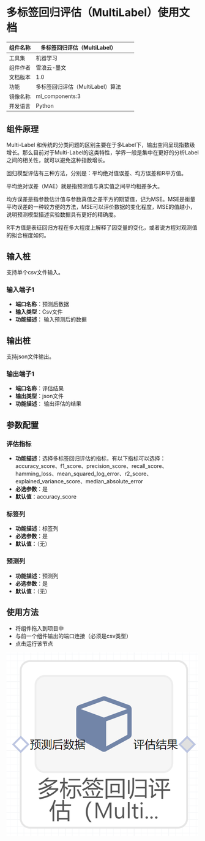 # 多标签回归评估（MultiLabel）使用文档
| 组件名称 |多标签回归评估（MultiLabel）|  |  |
| --- | --- | --- | --- |
| 工具集 | 机器学习 |  |  |
| 组件作者 | 雪浪云-墨文 |  |  |
| 文档版本 | 1.0 |  |  |
| 功能 |多标签回归评估（MultiLabel）算法|  |  |
| 镜像名称 | ml_components:3 |  |  |
| 开发语言 | Python |  |  |

## 组件原理
Multi-Label 和传统的分类问题的区别主要在于多Label下，输出空间呈现指数级增长。那么目前对于Multi-Label的这类特性，学界一般是集中在更好的分析Label之间的相关性，就可以避免这种指数增长。

回归模型评估有三种方法，分别是：平均绝对值误差、均方误差和R平方值。

平均绝对误差（MAE）就是指预测值与真实值之间平均相差多大。

均方误差是指参数估计值与参数真值之差平方的期望值，记为MSE。MSE是衡量平均误差的一种较方便的方法，MSE可以评价数据的变化程度，MSE的值越小，说明预测模型描述实验数据具有更好的精确度。

R平方值是表征回归方程在多大程度上解释了因变量的变化，或者说方程对观测值的拟合程度如何。

## 输入桩
支持单个csv文件输入。
### 输入端子1

- **端口名称**：预测后数据
- **输入类型**：Csv文件
- **功能描述**： 输入预测后的数据
## 输出桩
支持json文件输出。
### 输出端子1

- **端口名称**：评估结果
- **输出类型**：json文件 
- **功能描述**： 输出评估的结果

## 参数配置
### 评估指标

- **功能描述**：选择多标签回归评估的指标，有以下指标可以选择：accuracy_score、f1_score、precision_score、recall_score、hamming_loss、mean_squared_log_error、r2_score、explained_variance_score、median_absolute_error
- **必选参数**：是
- **默认值**：accuracy_score
### 标签列

- **功能描述**：标签列
- **必选参数**：是
- **默认值**：（无）
### 预测列

- **功能描述**：预测列
- **必选参数**：是
- **默认值**：（无）
## 使用方法
- 将组件拖入到项目中
- 与前一个组件输出的端口连接（必须是csv类型）
- 点击运行该节点


![](./img/多标签回归评估.png)



